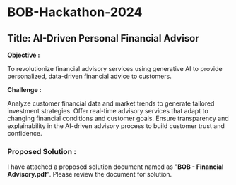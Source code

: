 # BOB-Hackathon-2024
## Title: AI-Driven Personal Financial Advisor
**Objective :**

To revolutionize financial advisory services using generative AI to provide personalized, data-driven financial advice to customers.

**Challenge :**

Analyze customer financial data and market trends to generate tailored investment strategies.
Offer real-time advisory services that adapt to changing financial conditions and customer goals.
Ensure transparency and explainability in the AI-driven advisory process to build customer trust and confidence.

### Proposed Solution :

I have attached a proposed solution document named as "**BOB - Financial Advisory.pdf**".
Please review the document for solution.
